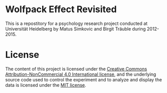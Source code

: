 Wolfpack Effect Revisited
=================

This is a repostitory for a psychology research project conducted at Universität Heidelberg by Matus Simkovic and Birgit Träuble during 2012-2015.


# License

The content of this project is licensed under the [Creative Commons Attribution-NonCommercial 4.0 International license](http://creativecommons.org/licenses/by-nc/4.0/deed.en_US), and the underlying source code used to control the experiment and to analyze and display the data is licensed under the [MIT license](http://opensource.org/licenses/mit-license.php).

